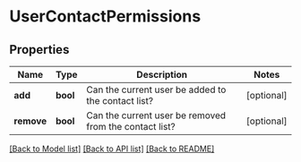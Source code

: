 # UserContactPermissions

## Properties
Name | Type | Description | Notes
------------ | ------------- | ------------- | -------------
**add** | **bool** | Can the current user be added to the contact list? | [optional] 
**remove** | **bool** | Can the current user be removed from the contact list? | [optional] 

[[Back to Model list]](../README.md#documentation-for-models) [[Back to API list]](../README.md#documentation-for-api-endpoints) [[Back to README]](../README.md)



